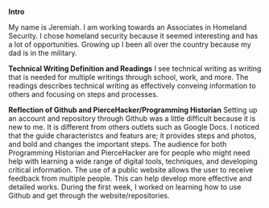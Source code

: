 **Intro**

My name is Jeremiah. I am working towards an Associates in Homeland Security. I chose homeland security because it seemed interesting and has a lot of opportunities. Growing up I been all over the country because my dad is in the military.

**Technical Writing Definition and Readings**
I see technical writing as writing that is needed for multiple writings through school, work, and more. The readings describes technical writing as effectively conveing information to others and focusing on steps and processes. 

**Reflection of Github and PierceHacker/Programming Historian**
Setting up an account and repository through Github was a little difficult because it is new to me. It is different from others outlets such as Google Docs. I noticed that the guide characteristcs and featurs are; it provides steps and photos, and bold and changes the important steps.
The audience for both Programming Historian and PierceHacker are for people who might need help with learning a wide range of digital tools, techniques, and developing critical information. The use of a public website allows the user to receive feedback from multiple people. This can help develop more effective and detailed works.
During the first week, I worked on learning how to use Github and get through the website/repositories.
